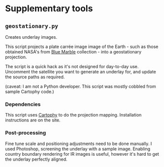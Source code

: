 # Supplementary tools

## `geostationary.py`

Creates underlay images.

This script projects a plate carrée image image of the Earth - such as those obtained NASA's from [Blue Marble](https://visibleearth.nasa.gov/collection/1484/blue-marble) collection - into a geostationary projection.

The script is a quick hack as it's not designed for day-to-day use. Uncomment the satellite you want to generate an underlay for, and update the source paths as required.

(caveat: I am not a Python developer. This script was mostly cobbled from sample Cartophy code.)

### Dependencies

This script uses [Cartophy](https://scitools.org.uk/cartopy/docs/latest/) to do the projection mapping. Installation instructions are on the site.

### Post-processing
Fine tune scale and positioning adjustments need to be done manually. I used Photoshop, screening the underlay with a sample image. Enabling country boundary rendering for IR images is useful, however it's hard to get the underlay perfectly aligned.


